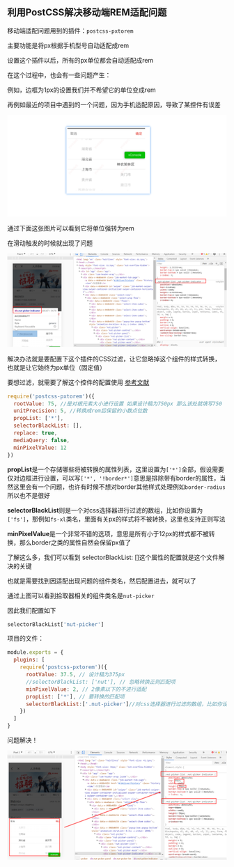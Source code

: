 ## 利用PostCSS解决移动端REM适配问题

移动端适配问题用到的插件：`postcss-pxtorem`

主要功能是将px根据手机型号自动适配成rem

设置这个插件以后，所有的px单位都会自动适配成rem



在这个过程中，也会有一些问题产生：

例如，边框为1px的设置我们并不希望它的单位变成rem

再例如最近的项目中遇到的一个问题，因为手机适配原因，导致了某控件有误差

![](img\适配问题1.png)

通过下面这张图片可以看到它将单位强转为rem

在滑动触发的时候就出现了问题

![1](img\1.png)

解决办法就是要配置下这个插件的CSS过滤，让它忽略掉这个组件的样式转换，也就是让它始终为px单位（固定值）



要想过滤，就需要了解这个控件的配置使用    [参考文献](https://segmentfault.com/a/1190000010947054)

```js
require('postcss-pxtorem')({
  rootValue: 75, //是对根元素大小进行设置 如果设计稿为750px 那么该处就填写750
  unitPrecision: 5, //转换成rem后保留的小数点位数
  propList: ['*'],
  selectorBlackList: [],
  replace: true,
  mediaQuery: false,
  minPixelValue: 12
})
```

**propList**是一个存储哪些将被转换的属性列表，这里设置为`['*']`全部，假设需要仅对边框进行设置，可以写`['*', '!border*']`意思是排除带有border的属性，当然这里会有一个问题，也许有时候不想对border其他样式处理例如`border-radius`所以也不是很好

**selectorBlackList**则是一个对css选择器进行过滤的数组，比如你设置为`['fs']`，那例如`fs-xl`类名，里面有关px的样式将不被转换，这里也支持正则写法

**minPixelValue**是一个非常不错的选项，意思是所有小于12px的样式都不被转换，那么border之类的属性自然会保留px值了

了解这么多，我们可以看到  selectorBlackList: []这个属性的配置就是这个文件解决的关键

也就是需要找到因适配出现问题的组件类名，然后配置进去，就可以了

通过上图可以看到拾取器相关的组件类名是`nut-picker`

因此我们配置如下

```js
selectorBlackList['nut-picker']
```

项目的文件：

```js
module.exports = {
  plugins: [
    require('postcss-pxtorem')({
      rootValue: 37.5, // 设计稿为375px
      //selectorBlackList: ['nut'], // 忽略转换正则匹配项
      minPixelValue: 2, // 2像素以下的不进行适配
      propList: ['*'], // 要转换的匹配项
      selectorBlackList:['.nut-picker']//对css选择器进行过滤的数组，比如你设置为['fs']，那例如fs-xl类名，里面有关px的样式将不被转换，这里也支持正则写法
    })
  ]
}
```

问题解决！

![2](img\2.png)























